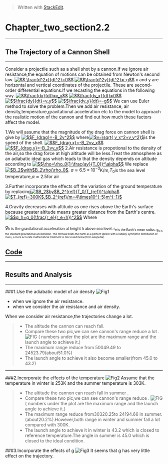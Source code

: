 ﻿


> Written with [StackEdit](https://stackedit.io/).
# Chapter_two_section2.2


----------


## The Trajectory of a Cannon Shell
------------------------------------
Consider a projectile such as a shell shot by a cannon.If we ignore air resistance,the equation of motions can be obtained from Newton's second law.
<a href="http://www.codecogs.com/eqnedit.php?latex=$$&space;\frac{d^2x}{dt^2}=0$$" target="_blank"><img src="http://latex.codecogs.com/gif.latex?$$&space;\frac{d^2x}{dt^2}=0$$" title="$$ \frac{d^2x}{dt^2}=0$$" /></a>
<a href="http://www.codecogs.com/eqnedit.php?latex=$$\frac{d^2y}{dt^2}=-g$$" target="_blank"><img src="http://latex.codecogs.com/gif.latex?$$\frac{d^2y}{dt^2}=-g$$" title="$$\frac{d^2y}{dt^2}=-g$$" /></a>
x and y are horizontal and vertical coordinates of the projectile.
These are second-order differential equations.If we recasting the equations in the following way.
<a href="http://www.codecogs.com/eqnedit.php?latex=$$\frac{dx}{dt}=v_x$$" target="_blank"><img src="http://latex.codecogs.com/gif.latex?$$\frac{dx}{dt}=v_x$$" title="$$\frac{dx}{dt}=v_x$$" /></a>
<a href="http://www.codecogs.com/eqnedit.php?latex=$$\frac{dv_x}{dt}=0$$" target="_blank"><img src="http://latex.codecogs.com/gif.latex?$$\frac{dv_x}{dt}=0$$" title="$$\frac{dv_x}{dt}=0$$" /></a>
<a href="http://www.codecogs.com/eqnedit.php?latex=$$\frac{dy}{dt}=v_y$$" target="_blank"><img src="http://latex.codecogs.com/gif.latex?$$\frac{dy}{dt}=v_y$$" title="$$\frac{dy}{dt}=v_y$$" /></a>
<a href="http://www.codecogs.com/eqnedit.php?latex=$$\frac{dv_y}{dt}=-g$$" target="_blank"><img src="http://latex.codecogs.com/gif.latex?$$\frac{dv_y}{dt}=-g$$" title="$$\frac{dv_y}{dt}=-g$$" /></a>
We can use Euler method to solve the problem.Then we add air resistance, air density,temperature,gravitational acceleration etc to the model to approach the realistic motion of the cannon and find out how much these factors affect the model.

1.We will assume that the magnitude of the drag force on cannon shell is give by 
<a href="http://www.codecogs.com/eqnedit.php?latex=$$F_{drag}=-B_2v^2$$" target="_blank"><img src="http://latex.codecogs.com/gif.latex?$$F_{drag}=-B_2v^2$$" title="$$F_{drag}=-B_2v^2$$" /></a>
where<a href="http://www.codecogs.com/eqnedit.php?latex=$v=\sqrt{&space;v_x^2&plus;v_y^2}$" target="_blank"><img src="http://latex.codecogs.com/gif.latex?$v=\sqrt{&space;v_x^2&plus;v_y^2}$" title="$v=\sqrt{ v_x^2+v_y^2}$" /></a>is the speed of the shell.
<a href="http://www.codecogs.com/eqnedit.php?latex=$$F_{drag,x}=-B_2vv_x$$" target="_blank"><img src="http://latex.codecogs.com/gif.latex?$$F_{drag,x}=-B_2vv_x$$" title="$$F_{drag,x}=-B_2vv_x$$" /></a>
<a href="http://www.codecogs.com/eqnedit.php?latex=$$F_{drag,y}=-B_2vv_y$$" target="_blank"><img src="http://latex.codecogs.com/gif.latex?$$F_{drag,y}=-B_2vv_y$$" title="$$F_{drag,y}=-B_2vv_y$$" /></a>
2.Air resistance is propotional to the density of the air,so the drag force at high altitude will be less.Treat the atmosphere as an adiabatic ideal gas which leads to that the density depends on altitude according to
<a href="http://www.codecogs.com/eqnedit.php?latex=$$\rho=\rho_0(1-\frac{ay}{T_0})^\alpha$$" target="_blank"><img src="http://latex.codecogs.com/gif.latex?$$\rho=\rho_0(1-\frac{ay}{T_0})^\alpha$$" title="$$\rho=\rho_0(1-\frac{ay}{T_0})^\alpha$$" /></a>
We replace <a href="http://www.codecogs.com/eqnedit.php?latex=$B_2$with$B_2\rho/\rho_0$" target="_blank"><img src="http://latex.codecogs.com/gif.latex?$B_2$with$B_2\rho/\rho_0$" title="$B_2$with$B_2\rho/\rho_0$" /></a>.
$a\approx6.5\times{10^-}^3$K/m,$T_0$is the sea level temperature,$\alpha\approx2.5$for air

3.Further incorporate the effects off the variation of the ground temperature by replacing<a href="http://www.codecogs.com/eqnedit.php?latex=$B_2$by$B_2^{ref}(T_0/T_{ref})^\alpha$" target="_blank"><img src="http://latex.codecogs.com/gif.latex?$B_2$by$B_2^{ref}(T_0/T_{ref})^\alpha$" title="$B_2$by$B_2^{ref}(T_0/T_{ref})^\alpha$" /></a>
<a href="http://www.codecogs.com/eqnedit.php?latex=$T_{ref}=300K$,$B_2^{ref}/m=4\times10^{-5}m^{-1}$" target="_blank"><img src="http://latex.codecogs.com/gif.latex?$T_{ref}=300K$,$B_2^{ref}/m=4\times10^{-5}m^{-1}$" title="$T_{ref}=300K$,$B_2^{ref}/m=4\times10^{-5}m^{-1}$" /></a>

4.Gravity decreases with altitude as one rises above the Earth's surface because greater altitude means greater distance from the Earth's centre.
<a href="http://www.codecogs.com/eqnedit.php?latex=$$g_h=g_0(\frac{r_e}{r_e&plus;h})^2$$" target="_blank"><img src="http://latex.codecogs.com/gif.latex?$$g_h=g_0(\frac{r_e}{r_e&plus;h})^2$$" title="$$g_h=g_0(\frac{r_e}{r_e+h})^2$$" /></a>
Where

g<sub>h is the gravitational acceleration at height h above sea level.
r<sub>e is the Earth's mean radius.
g<sub>0 is the standard gravitational acceleration.
The formula treats the Earth as a perfect sphere with a radially symmetric distribution of mass; a more accurate mathematical treatment is discussed below(from wikipedia).
## [Code]()
--------------------
## Results and Analysis
----------

###1.Use the adiabatic model of air density
![Fig1]()
 - when we ignore the air resistance. 
 - when we consider the air resistance and air density.

When we consider  air resistance,the trajectories change a lot.

> -  The altitude the cannon can reach fall. 
> -   Compare these two pic,we can see cannon's range reduce a lot .
 ![FIG]()
( numbers under the plot are the maximum range and the launch angle to achieve it.)
> - The maximum range reduce from 50049.49 to 24523.79(about51.0%)
> - The launch angle to achieve it also become smaller(from 45.0 to 43.2)


----------


###2.Incorporate the effects of the temperature
 ![Fig2]()
Assume that the temperature in winter is 253K and the summer temperature is 303K.
> -  The altitude the cannon can reach fall in summer .
> -   Compare these two pic,we can see cannon's range reduce .
 ![FIG]()
( numbers under the plot are the maximum range and the launch angle to achieve it.)
> - The maximum range reduce from30320.25to 24194.66 in summer.(about20.2%).However,both range in winter and summer fall a lot compared with 300K.
> - The launch angle to achieve it in winter is 43.2 which is closed to reference temperature.The angle in summer is 45.0 which is closed to the ideal condition.


###3.Incorporate the effects of g
![Fig3]()
It seems that g has very little effect on the trajectory.


